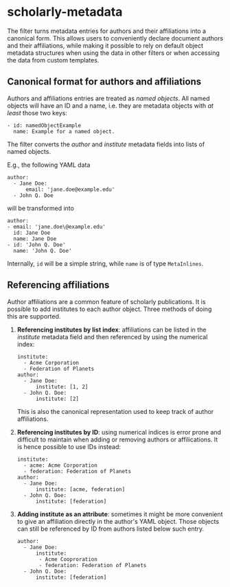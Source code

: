 # scholarly-metadata

The filter turns metadata entries for authors and their
affiliations into a canonical form. This allows users to
conveniently declare document authors and their affiliations,
while making it possible to rely on default object metadata
structures when using the data in other filters or when accessing
the data from custom templates.


## Canonical format for authors and affiliations

Authors and affiliations entries are treated as *named objects*.
All named objects will have an ID and a name, i.e. they are
metadata objects with *at least* those two keys:

    - id: namedObjectExample
      name: Example for a named object.

The filter converts the *author* and *institute* metadata fields
into lists of named objects.

E.g., the following YAML data

    author:
      - Jane Doe:
          email: 'jane.doe@example.edu'
      - John Q. Doe


will be transformed into

    author:
    - email: 'jane.doe\@example.edu'
      id: Jane Doe
      name: Jane Doe
    - id: 'John Q. Doe'
      name: 'John Q. Doe'
      
Internally, `id` will be a simple string, while `name` is of type
`MetaInlines`.
      

## Referencing affiliations

Author affiliations are a common feature of scholarly
publications. It is possible to add institutes to each author
object. Three methods of doing this are supported.

1.  **Referencing institutes by list index**: affiliations can be
    listed in the *institute* metadata field and then referenced
    by using the numerical index:
    
        institute:
          - Acme Corporation
          - Federation of Planets
        author:
          - Jane Doe:
              institute: [1, 2]
          - John Q. Doe:
              institute: [2]
        
    This is also the canonical representation used to keep track
    of author affiliations.

2.  **Referencing institutes by ID**: using numerical indices is
    error prone and difficult to maintain when adding or removing
    authors or affilications. It is hence possible to use IDs
    instead:

        institute:
          - acme: Acme Corporation
          - federation: Federation of Planets
        author:
          - Jane Doe:
              institute: [acme, federation]
          - John Q. Doe:
              institute: [federation]

3.  **Adding institute as an attribute**: sometimes it might be
    more convenient to give an affiliation directly in the
    author's YAML object. Those objects can still be referenced
    by ID from authors listed below such entry.
    
        author:
          - Jane Doe:
              institute:
               - Acme Cooproration
               - federation: Federation of Planets
          - John Q. Doe:
              institute: [federation]
